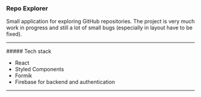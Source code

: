 ### Repo Explorer
Small application for exploring GitHub repositories.
The project is very much work in progress and still a lot of small bugs (especially in layout have to be fixed).
<hr>
##### Tech stack

- React
- Styled Components
- Formik
- Firebase for backend and authentication

<hr>